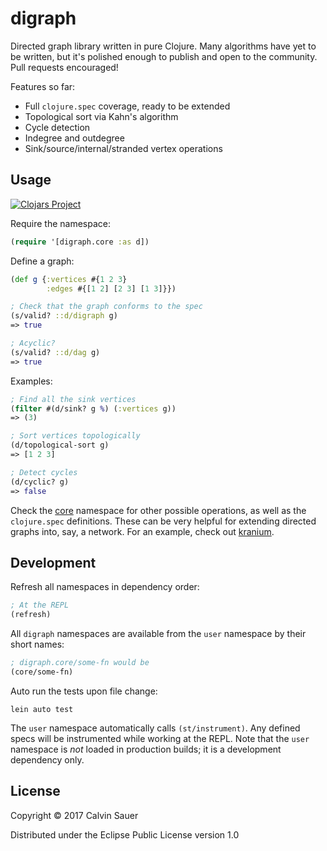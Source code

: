 # digraph

Directed graph library written in pure Clojure. Many algorithms have yet to be written, but
it's polished enough to publish and open to the community. Pull requests encouraged!

Features so far:

- Full `clojure.spec` coverage, ready to be extended
- Topological sort via Kahn's algorithm
- Cycle detection
- Indegree and outdegree
- Sink/source/internal/stranded vertex operations

## Usage

[![Clojars Project](https://img.shields.io/clojars/v/digraph.svg)](https://clojars.org/digraph)

Require the namespace:

```Clojure
(require '[digraph.core :as d])
```

Define a graph:

```Clojure
(def g {:vertices #{1 2 3}
        :edges #{[1 2] [2 3] [1 3]}})

; Check that the graph conforms to the spec
(s/valid? ::d/digraph g)
=> true

; Acyclic?
(s/valid? ::d/dag g)
=> true
```

Examples:

```Clojure
; Find all the sink vertices
(filter #(d/sink? g %) (:vertices g))
=> (3)

; Sort vertices topologically
(d/topological-sort g)
=> [1 2 3]

; Detect cycles
(d/cyclic? g)
=> false
```

Check the [core](./src/digraph/core.clj) namespace for other possible operations, as well as
the `clojure.spec` definitions. These can be very helpful for extending directed graphs into,
say, a network. For an example, check out [kranium](https://github.com/cjsauer/kranium).

## Development

Refresh all namespaces in dependency order:

```Clojure
; At the REPL
(refresh)
```

All `digraph` namespaces are available from the `user` namespace by their short names:

```Clojure
; digraph.core/some-fn would be
(core/some-fn)
```

Auto run the tests upon file change:

```
lein auto test
```

The `user` namespace automatically calls `(st/instrument)`. Any defined specs will be
instrumented while working at the REPL. Note that the `user` namespace is _not_ loaded
in production builds; it is a development dependency only.

## License

Copyright © 2017 Calvin Sauer

Distributed under the Eclipse Public License version 1.0
